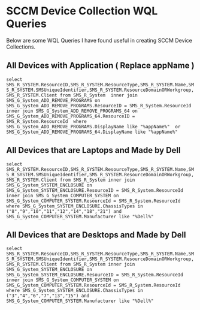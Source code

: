 # SCCM Device Collection WQL Queries
Below are some WQL Queries I have found useful in creating SCCM Device Collections. 

## All Devices with Application ( Replace appName )
`select SMS_R_SYSTEM.ResourceID,SMS_R_SYSTEM.ResourceType,SMS_R_SYSTEM.Name,SMS_R_SYSTEM.SMSUniqueIdentifier,SMS_R_SYSTEM.ResourceDomainORWorkgroup,SMS_R_SYSTEM.Client from SMS_R_System  inner join SMS_G_System_ADD_REMOVE_PROGRAMS on SMS_G_System_ADD_REMOVE_PROGRAMS.ResourceID = SMS_R_System.ResourceId  inner join SMS_G_System_ADD_REMOVE_PROGRAMS_64 on SMS_G_System_ADD_REMOVE_PROGRAMS_64.ResourceID = SMS_R_System.ResourceId  where SMS_G_System_ADD_REMOVE_PROGRAMS.DisplayName like "%appName%"  or SMS_G_System_ADD_REMOVE_PROGRAMS_64.DisplayName like "%appName%"`

## All Devices that are Laptops and Made by Dell
`select SMS_R_SYSTEM.ResourceID,SMS_R_SYSTEM.ResourceType,SMS_R_SYSTEM.Name,SMS_R_SYSTEM.SMSUniqueIdentifier,SMS_R_SYSTEM.ResourceDomainORWorkgroup,SMS_R_SYSTEM.Client from SMS_R_System inner join SMS_G_System_SYSTEM_ENCLOSURE on SMS_G_System_SYSTEM_ENCLOSURE.ResourceID = SMS_R_System.ResourceId inner join SMS_G_System_COMPUTER_SYSTEM on SMS_G_System_COMPUTER_SYSTEM.ResourceId = SMS_R_System.ResourceId where SMS_G_System_SYSTEM_ENCLOSURE.ChassisTypes in ("8","9","10","11","12","14","18","21") and SMS_G_System_COMPUTER_SYSTEM.Manufacturer like "%Dell%"`

## All Devices that are Desktops and Made by Dell
`select SMS_R_SYSTEM.ResourceID,SMS_R_SYSTEM.ResourceType,SMS_R_SYSTEM.Name,SMS_R_SYSTEM.SMSUniqueIdentifier,SMS_R_SYSTEM.ResourceDomainORWorkgroup,SMS_R_SYSTEM.Client from SMS_R_System inner join SMS_G_System_SYSTEM_ENCLOSURE on SMS_G_System_SYSTEM_ENCLOSURE.ResourceID = SMS_R_System.ResourceId inner join SMS_G_System_COMPUTER_SYSTEM on SMS_G_System_COMPUTER_SYSTEM.ResourceId = SMS_R_System.ResourceId where SMS_G_System_SYSTEM_ENCLOSURE.ChassisTypes in ("3","4","6","7","13","15") and SMS_G_System_COMPUTER_SYSTEM.Manufacturer like "%Dell%"`
